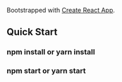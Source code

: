 Bootstrapped with [Create React App](https://github.com/facebookincubator/create-react-app).

## Quick Start

### npm install or yarn install

### npm start or yarn start

